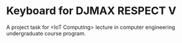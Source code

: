 # Keyboard for DJMAX RESPECT V

A project task for &lt;IoT Computing&gt; lecture in computer engineering undergraduate course program.
